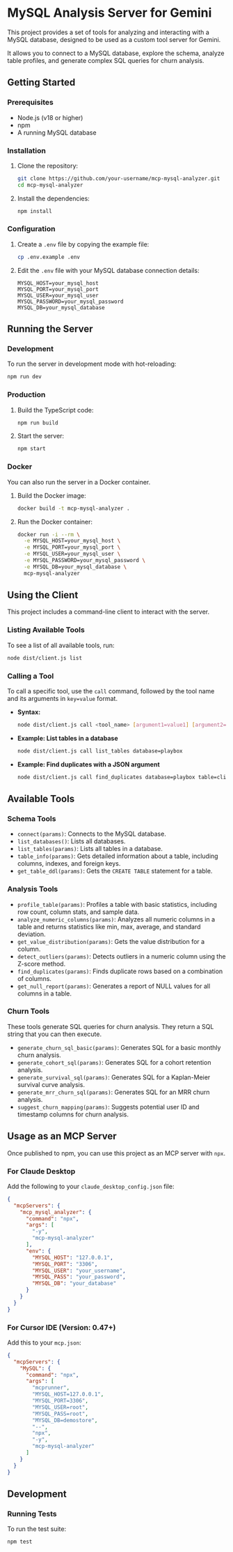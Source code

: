 # MySQL Analysis Server for Gemini

This project provides a set of tools for analyzing and interacting with a MySQL database, designed to be used as a custom tool server for Gemini.

It allows you to connect to a MySQL database, explore the schema, analyze table profiles, and generate complex SQL queries for churn analysis.

## Getting Started

### Prerequisites

- Node.js (v18 or higher)
- npm
- A running MySQL database

### Installation

1. Clone the repository:
   ```bash
   git clone https://github.com/your-username/mcp-mysql-analyzer.git
   cd mcp-mysql-analyzer
   ```

2. Install the dependencies:
   ```bash
   npm install
   ```

### Configuration

1. Create a `.env` file by copying the example file:
   ```bash
   cp .env.example .env
   ```

2. Edit the `.env` file with your MySQL database connection details:
   ```
   MYSQL_HOST=your_mysql_host
   MYSQL_PORT=your_mysql_port
   MYSQL_USER=your_mysql_user
   MYSQL_PASSWORD=your_mysql_password
   MYSQL_DB=your_mysql_database
   ```

## Running the Server

### Development

To run the server in development mode with hot-reloading:

```bash
npm run dev
```

### Production

1. Build the TypeScript code:
   ```bash
   npm run build
   ```

2. Start the server:
   ```bash
   npm start
   ```

### Docker

You can also run the server in a Docker container.

1. Build the Docker image:
   ```bash
   docker build -t mcp-mysql-analyzer .
   ```

2. Run the Docker container:
   ```bash
   docker run -i --rm \
     -e MYSQL_HOST=your_mysql_host \
     -e MYSQL_PORT=your_mysql_port \
     -e MYSQL_USER=your_mysql_user \
     -e MYSQL_PASSWORD=your_mysql_password \
     -e MYSQL_DB=your_mysql_database \
     mcp-mysql-analyzer
   ```

## Using the Client

This project includes a command-line client to interact with the server.

### Listing Available Tools

To see a list of all available tools, run:

```bash
node dist/client.js list
```

### Calling a Tool

To call a specific tool, use the `call` command, followed by the tool name and its arguments in `key=value` format.

- **Syntax:**
  ```bash
  node dist/client.js call <tool_name> [argument1=value1] [argument2=value2] ...
  ```

- **Example: List tables in a database**
  ```bash
  node dist/client.js call list_tables database=playbox
  ```

- **Example: Find duplicates with a JSON argument**
  ```bash
  node dist/client.js call find_duplicates database=playbox table=clients columns='["display_name"]'
  ```

## Available Tools

### Schema Tools

- `connect(params)`: Connects to the MySQL database.
- `list_databases()`: Lists all databases.
- `list_tables(params)`: Lists all tables in a database.
- `table_info(params)`: Gets detailed information about a table, including columns, indexes, and foreign keys.
- `get_table_ddl(params)`: Gets the `CREATE TABLE` statement for a table.

### Analysis Tools

- `profile_table(params)`: Profiles a table with basic statistics, including row count, column stats, and sample data.
- `analyze_numeric_columns(params)`: Analyzes all numeric columns in a table and returns statistics like min, max, average, and standard deviation.
- `get_value_distribution(params)`: Gets the value distribution for a column.
- `detect_outliers(params)`: Detects outliers in a numeric column using the Z-score method.
- `find_duplicates(params)`: Finds duplicate rows based on a combination of columns.
- `get_null_report(params)`: Generates a report of NULL values for all columns in a table.

### Churn Tools

These tools generate SQL queries for churn analysis. They return a SQL string that you can then execute.

- `generate_churn_sql_basic(params)`: Generates SQL for a basic monthly churn analysis.
- `generate_cohort_sql(params)`: Generates SQL for a cohort retention analysis.
- `generate_survival_sql(params)`: Generates SQL for a Kaplan-Meier survival curve analysis.
- `generate_mrr_churn_sql(params)`: Generates SQL for an MRR churn analysis.
- `suggest_churn_mapping(params)`: Suggests potential user ID and timestamp columns for churn analysis.

## Usage as an MCP Server

Once published to npm, you can use this project as an MCP server with `npx`.

### For Claude Desktop

Add the following to your `claude_desktop_config.json` file:

```json
{
  "mcpServers": {
    "mcp_mysql_analyzer": {
      "command": "npx",
      "args": [
        "-y",
        "mcp-mysql-analyzer"
      ],
      "env": {
        "MYSQL_HOST": "127.0.0.1",
        "MYSQL_PORT": "3306",
        "MYSQL_USER": "your_username",
        "MYSQL_PASS": "your_password",
        "MYSQL_DB": "your_database"
      }
    }
  }
}
```

### For Cursor IDE (Version: 0.47+)

Add this to your `mcp.json`:

```json
{
  "mcpServers": {
    "MySQL": {
      "command": "npx",
      "args": [
        "mcprunner",
        "MYSQL_HOST=127.0.0.1",
        "MYSQL_PORT=3306",
        "MYSQL_USER=root",
        "MYSQL_PASS=root",
        "MYSQL_DB=demostore",
        "--",
        "npx",
        "-y",
        "mcp-mysql-analyzer"
      ]
    }
  }
}
```

## Development

### Running Tests

To run the test suite:

```bash
npm test
```
